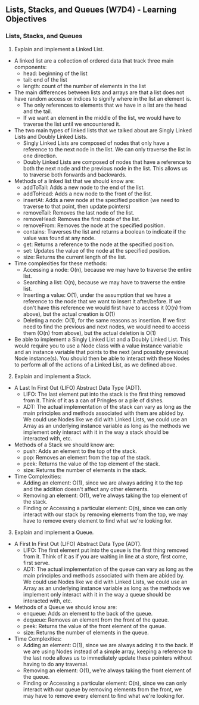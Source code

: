 ## Lists, Stacks, and Queues (W7D4) - Learning Objectives

### Lists, Stacks, and Queues
1. Explain and implement a Linked List.
- A linked list are a collection of ordered data that track three main components:
  - head: beginning of the list
  - tail: end of the list
  - length: count of the number of elements in the list
- The main differences between lists and arrays are that a list does not have random access or indices to signify where in the list an element is.
  - The only references to elements that we have in a list are the head and the tail.
  - If we want an element in the middle of the list, we would have to traverse the list until we encountered it.
- The two main types of linked lists that we talked about are Singly Linked Lists and Doubly Linked Lists.
  - Singly Linked Lists are composed of nodes that only have a reference to the next node in the list. We can only traverse the list in one direction.
  - Doubly Linked Lists are composed of nodes that have a reference to both the next node and the previous node in the list. This allows us to traverse both forwards and backwards.
- Methods of a linked list that we should know are:
  - addToTail: Adds a new node to the end of the list.
  - addToHead: Adds a new node to the front of the list.
  - insertAt: Adds a new node at the specified position (we need to traverse to that point, then update pointers)
  - removeTail: Removes the last node of the list.
  - removeHead: Removes the first node of the list.
  - removeFrom: Removes the node at the specified position.
  - contains: Traverses the list and returns a boolean to indicate if the value was found at any node.
  - get: Returns a reference to the node at the specified position.
  - set: Updates the value of the node at the specified position.
  - size: Returns the current length of the list.
- Time complexities for these methods:
  - Accessing a node: O(n), because we may have to traverse the entire list.
  - Searching a list: O(n), because we may have to traverse the entire list.
  - Inserting a value: O(1), under the assumption that we have a reference to the node that we want to insert it after/before. If we don't have this reference we would first have to access it (O(n) from above), but the actual creation is O(1)
  - Deleting a node: O(1), for the same reasons as insertion. If we first need to find the previous and next nodes, we would need to access them (O(n) from above), but the actual deletion is O(1)
- Be able to implement a Singly Linked List and a Doubly Linked List. This would require you to use a Node class with a value instance variable and an instance variable that points to the next (and possibly previous) Node instance(s). You should then be able to interact with these Nodes to perform all of the actions of a Linked List, as we defined above.

2. Explain and implement a Stack.
- A Last In First Out (LIFO) Abstract Data Type (ADT).
  - LIFO: The last element put into the stack is the first thing removed from it. Think of it as a can of Pringles or a pile of dishes.
  - ADT: The actual implementation of the stack can vary as long as the main principles and methods associated with them are abided by. We could use Nodes like we did with Linked Lists, we could use an Array as an underlying instance variable as long as the methods we implement only interact with it in the way a stack should be interacted with, etc.
- Methods of a Stack we should know are:
  - push: Adds an element to the top of the stack.
  - pop: Removes an element from the top of the stack.
  - peek: Returns the value of the top element of the stack.
  - size: Returns the number of elements in the stack.
- Time Complexities:
  - Adding an element: O(1), since we are always adding it to the top and the addition doesn't affect any other elements.
  - Removing an element: O(1), we're always taking the top element of the stack.
  - Finding or Accessing a particular element: O(n), since we can only interact with our stack by removing elements from the top, we may have to remove every element to find what we're looking for.
  
3. Explain and implement a Queue.
- A First In First Out (LIFO) Abstract Data Type (ADT).
  - LIFO: The first element put into the queue is the first thing removed from it. Think of it as if you are waiting in line at a store, first come, first serve.
  - ADT: The actual implementation of the queue can vary as long as the main principles and methods associated with them are abided by. We could use Nodes like we did with Linked Lists, we could use an Array as an underlying instance variable as long as the methods we implement only interact with it in the way a queue should be interacted with, etc.
- Methods of a Queue we should know are:
  - enqueue: Adds an element to the back of the queue.
  - dequeue: Removes an element from the front of the queue.
  - peek: Returns the value of the front element of the queue.
  - size: Returns the number of elements in the queue.
- Time Complexities:
  - Adding an element: O(1), since we are always adding it to the back. If we are using Nodes instead of a simple array, keeping a reference to the last node allows us to immediately update these pointers without having to do any traversal.
  - Removing an element: O(1), we're always taking the front element of the queue.
  - Finding or Accessing a particular element: O(n), since we can only interact with our queue by removing elements from the front, we may have to remove every element to find what we're looking for.
